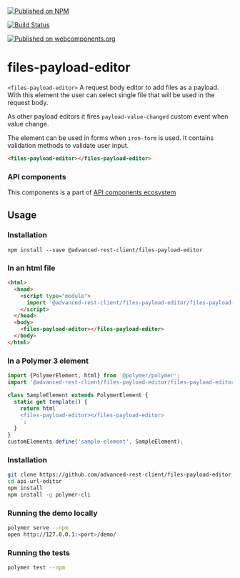 [![Published on NPM](https://img.shields.io/npm/v/@advanced-rest-client/files-payload-editor.svg)](https://www.npmjs.com/package/@advanced-rest-client/files-payload-editor)

[![Build Status](https://travis-ci.org/advanced-rest-client/files-payload-editor.svg?branch=stage)](https://travis-ci.org/advanced-rest-client/files-payload-editor)  

[![Published on webcomponents.org](https://img.shields.io/badge/webcomponents.org-published-blue.svg)](https://www.webcomponents.org/element/advanced-rest-client/files-payload-editor)

# files-payload-editor

`<files-payload-editor>` A request body editor to add files as a payload.
With this element the user can select single file that will be used in the request body.

As other payload editors it fires `payload-value-changed` custom event when value change.

The element can be used in forms when `iron-form` is used. It contains validation methods to
validate user input.

<!---
```
<custom-element-demo>
  <template>
    <link rel="import" href="files-payload-editor.html">
    <next-code-block></next-code-block>
  </template>
</custom-element-demo>
```
-->
```html
<files-payload-editor></files-payload-editor>
```

### API components

This components is a part of [API components ecosystem](https://elements.advancedrestclient.com/)

## Usage

### Installation
```
npm install --save @advanced-rest-client/files-payload-editor
```

### In an html file

```html
<html>
  <head>
    <script type="module">
      import '@advanced-rest-client/files-payload-editor/files-payload-editor.js';
    </script>
  </head>
  <body>
    <files-payload-editor></files-payload-editor>
  </body>
</html>
```

### In a Polymer 3 element

```js
import {PolymerElement, html} from '@polymer/polymer';
import '@advanced-rest-client/files-payload-editor/files-payload-editor.js';

class SampleElement extends PolymerElement {
  static get template() {
    return html`
    <files-payload-editor></files-payload-editor>
    `;
  }
}
customElements.define('sample-element', SampleElement);
```

### Installation

```sh
git clone https://github.com/advanced-rest-client/files-payload-editor
cd api-url-editor
npm install
npm install -g polymer-cli
```

### Running the demo locally

```sh
polymer serve --npm
open http://127.0.0.1:<port>/demo/
```

### Running the tests
```sh
polymer test --npm
```
